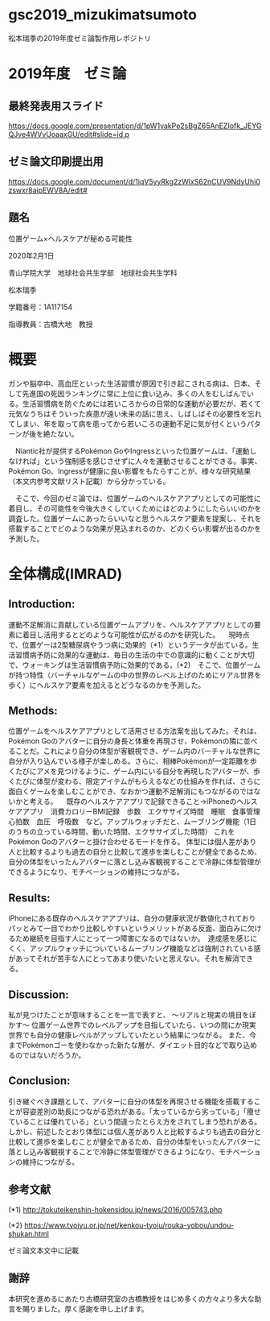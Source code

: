 # gsc2019_mizukimatsumoto
松本瑞季の2019年度ゼミ論製作用レポジトリ


# 2019年度　ゼミ論

## 最終発表用スライド

https://docs.google.com/presentation/d/1pW1yakPe2sBgZ65AnEZIofk_JEYGQJve4WVvUoaaxGU/edit#slide=id.p

## ゼミ論文印刷提出用

https://docs.google.com/document/d/1iqV5yyRkg2zWlxS62nCUV9NdyUhi0zswxr8aipEWV8A/edit#


## 題名
位置ゲーム×ヘルスケアが秘める可能性

2020年2月1日

青山学院大学　地球社会共生学部　地球社会共生学科

松本瑞季

学籍番号：1A117154

指導教員：古橋大地　教授

# 概要

ガンや脳卒中、高血圧といった生活習慣が原因で引き起こされる病は、日本、そして先進国の死因ランキングに常に上位に食い込み、多くの人をむしばんでいる。生活習慣病を防ぐためには若いころからの日常的な運動が必要だが、若くて元気なうちはそういった疾患が遠い未来の話に思え、しばしばその必要性を忘れてしまい、年を取って病を患ってから若いころの運動不足に気が付くというパターンが後を絶たない。

　Niantic社が提供するPokémon GoやIngressといった位置ゲームは、「運動しなければ」という強制感を感じさせずに人々を運動させることができる。事実、Pokémon Go、Ingressが健康に良い影響をもたらすことが、様々な研究結果（本文内参考文献リスト記載）から分かっている。
 
　そこで、今回のゼミ論では、位置ゲームのヘルスケアアプリとしての可能性に着目し、その可能性を今後大きくしていくためにはどのようにしたらいいのかを調査した。位置ゲームにあったらいいなと思うヘルスケア要素を提案し、それを搭載することでどのような効果が見込まれるのか、どのくらい影響が出るのかを予測した。


# 全体構成(IMRAD)

## Introduction:

運動不足解消に貢献している位置ゲームアプリを、ヘルスケアアプリとしての要素に着目し活用するとどのような可能性が広がるのかを研究した。
　現時点で、位置ゲーは2型糖尿病やうつ病に効果的（*1）というデータが出ている。生活習慣病予防に効果的な運動は、毎日の生活の中での意識的に動くことが大切で、ウォーキングは生活習慣病予防に効果的である。(*2)　そこで、位置ゲームが持つ特性（バーチャルなゲームの中の世界のレベル上げのためにリアル世界を歩く）にヘルスケア要素を加えるとどうなるのかを予測した。


## Methods:

位置ゲームをヘルスケアアプリとして活用させる方法案を出してみた。それは、Pokémon Goのアバターに自分の身長と体重を再現させ、Pokémonの隣に並べることだ。これにより自分の体型が客観視でき、ゲーム内のバーチャルな世界に自分が入り込んでいる様子が楽しめる。さらに、相棒Pokémonが一定距離を歩くたびにアメを見つけるように、ゲーム内にいる自分を再現したアバターが、歩くたびに体型が変わる、限定アイテムがもらえるなどの仕組みを作れば、さらに面白くゲームを楽しむことができ、なおかつ運動不足解消にもつながるのではないかと考える。
　既存のヘルスケアアプリで記録できること→iPhoneのヘルスケアアプリ　消費カロリーBMI記録　歩数　エクササイズ時間　睡眠　食事管理　心拍数　血圧　呼吸数　など。アップルウォッチだと、ムーブリング機能（1日のうちの立っている時間、動いた時間、エクササイズした時間）
これをPokémon Goのアバターと掛け合わせるモードを作る。
体型には個人差があり人と比較するよりも過去の自分と比較して進歩を楽しむことが健全であるため、自分の体型をいったんアバターに落とし込み客観視することで冷静に体型管理ができるようになり、モチベーションの維持につながる。

## Results:

iPhoneにある既存のヘルスケアアプリは、自分の健康状況が数値化されておりパッとみて一目でわかり比較しやすいというメリットがある反面、面白みに欠けるため継続を目指す人にとって一つ障害になるのではないか。　達成感を感じにくく、アップルウォッチについているムーブリング機能などは強制されている感があってそれが苦手な人にとってあまり使いたいと思えない。それを解消できる。

## Discussion:

私が見つけたことが意味することを一言で表すと、
～リアルと現実の境目をぼかす～
位置ゲーム世界でのレベルアップを目指していたら、いつの間にか現実世界でも自分の健康レベルがアップしていたという結果につながる。
また、今までPokémonゴーを使わなかった新たな層が、ダイエット目的などで取り込めるのではないだろうか。


## Conclusion:

引き継ぐべき課題として、アバターに自分の体型を再現させる機能を搭載することが容姿差別の助長につながる恐れがある。「太っているから劣っている」「痩せていることは優れている」という間違ったとらえ方をされてしまう恐れがある。
しかし、前述したとおり体型には個人差があり人と比較するよりも過去の自分と比較して進歩を楽しむことが健全であるため、自分の体型をいったんアバターに落とし込み客観視することで冷静に体型管理ができるようになり、モチベーションの維持につながる。



## 参考文献

(*1)
http://tokuteikenshin-hokensidou.jp/news/2016/005743.php

(*2)
https://www.tyojyu.or.jp/net/kenkou-tyoju/rouka-yobou/undou-shukan.html


ゼミ論文本文中に記載

## 謝辞
本研究を進めるにあたり古橋研究室の古橋教授をはじめ多くの方々より多大な助言を賜りました。厚く感謝を申し上げます。
